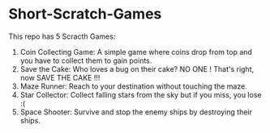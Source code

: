 # Short-Scratch-Games

This repo has 5 Scracth Games:

1) Coin Collecting Game: A simple game where coins drop from top and you have to collect them to gain points.
2) Save the Cake: Who loves a bug on their cake? NO ONE ! That's right, now SAVE THE CAKE !!!
3) Maze Runner: Reach to your destination without touching the maze.
4) Star Collector: Collect falling stars from the sky but if you miss, you lose :(
5) Space Shooter: Survive and stop the enemy ships by destroying their ships.
